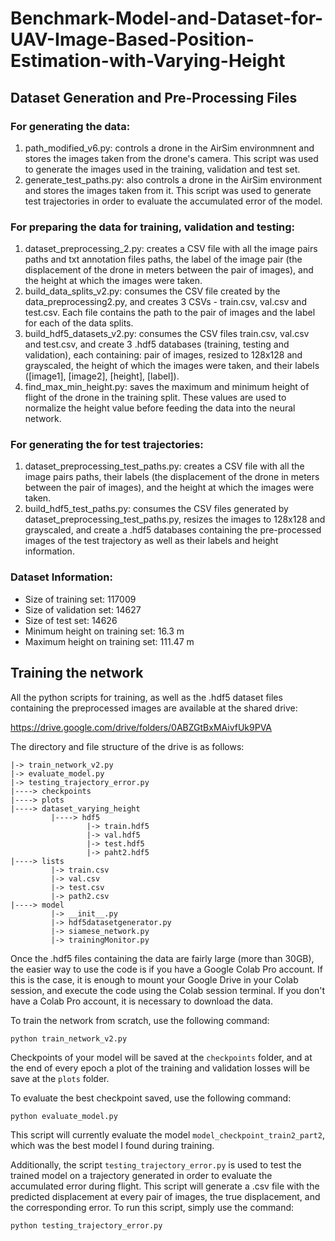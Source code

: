 # Benchmark-Model-and-Dataset-for-UAV-Image-Based-Position-Estimation-with-Varying-Height

## Dataset Generation and Pre-Processing Files

### For generating the data:

1) path_modified_v6.py: controls a drone in the AirSim environmnent and stores the images taken from the drone's camera. This script was used to generate the images used in the training, validation and test set.
2) generate_test_paths.py: also controls a drone in the AirSim environment and stores the images taken from it. This script was used to generate test trajectories in order to evaluate the accumulated error of the model.

### For preparing the data for training, validation and testing:

1) dataset_preprocessing_2.py: creates a CSV file with all the image pairs paths and txt annotation files paths, the label of the image pair (the displacement of the drone in meters between the pair of images), and the height at which the images were taken.
2) build_data_splits_v2.py: consumes the CSV file created by the data_preprocessing2.py, and creates 3 CSVs - train.csv, val.csv and test.csv. Each file contains the path to the pair of images and the label for each of the data splits.
3) build_hdf5_datasets_v2.py: consumes the CSV files train.csv, val.csv and test.csv, and create 3 .hdf5 databases (training, testing and validation), each containing: pair of images, resized to 128x128 and grayscaled, the height of which the images were taken, and their labels ([image1], [image2], [height], [label]).
4) find_max_min_height.py: saves the maximum and minimum height of flight of the drone in the training split. These values are used to normalize the height value before feeding the data into the neural network.

### For generating the for test trajectories:

1) dataset_preprocessing_test_paths.py: creates a CSV file with all the image pairs paths, their labels (the displacement of the drone in meters between the pair of images), and the height at which the images were taken.
2) build_hdf5_test_paths.py: consumes the CSV files generated by dataset_preprocessing_test_paths.py, resizes the images to 128x128 and grayscaled, and create a .hdf5 databases containing the pre-processed images of the test trajectory as well as their labels and height information.

### Dataset Information:
* Size of training set: 117009
* Size of validation set: 14627
* Size of test set: 14626
* Minimum height on training set: 16.3 m
* Maximum height on training set: 111.47 m

## Training the network

All the python scripts for training, as well as the .hdf5 dataset files containing the preprocessed images are available at the shared drive: 

https://drive.google.com/drive/folders/0ABZGtBxMAivfUk9PVA

The directory and file structure of the drive is as follows:
```
|-> train_network_v2.py
|-> evaluate_model.py
|-> testing_trajectory_error.py
|----> checkpoints
|----> plots
|----> dataset_varying_height
         |----> hdf5
                 |-> train.hdf5
                 |-> val.hdf5
                 |-> test.hdf5
                 |-> paht2.hdf5
|----> lists
         |-> train.csv 
         |-> val.csv 
         |-> test.csv
         |-> path2.csv
|----> model
         |-> __init__.py
         |-> hdf5datasetgenerator.py
         |-> siamese_network.py
         |-> trainingMonitor.py      
```

Once the .hdf5 files containing the data are fairly large (more than 30GB), the easier way to use the code is if you have a Google Colab Pro account. If this is the case, it is enough to mount your Google Drive in your Colab session, and execute the code using the Colab session terminal. If you don't have a Colab Pro account, it is necessary to download the data.


To train the network from scratch, use the following command:
```
python train_network_v2.py
```
Checkpoints of your model will be saved at the `checkpoints` folder, and at the end of every epoch a plot of the training and validation losses will be save at the `plots` folder.


To evaluate the best checkpoint saved, use the following command:
```
python evaluate_model.py
```
This script will currently evaluate the model `model_checkpoint_train2_part2`, which was the best model I found during training.


Additionally, the script `testing_trajectory_error.py` is used to test the trained model on a trajectory generated in order to evaluate the accumulated error during flight. This script will generate a .csv file with the predicted displacement at every pair of images, the true displacement, and the corresponding error. To run this script, simply use the command:
```
python testing_trajectory_error.py
```


